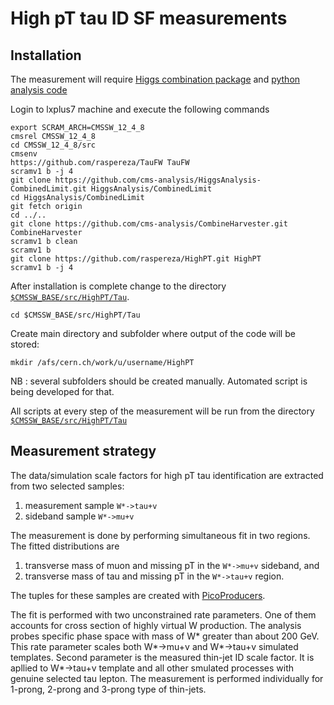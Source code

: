 # High pT tau ID SF measurements

## Installation

The measurement will require [Higgs combination package](https://github.com/cms-analysis/HiggsAnalysis-CombinedLimit.git) and [python analysis code](https://github.com/raspereza/HighPT.git) 

Login to lxplus7 machine and execute the following commands
```
export SCRAM_ARCH=CMSSW_12_4_8
cmsrel CMSSW_12_4_8
cd CMSSW_12_4_8/src
cmsenv
https://github.com/raspereza/TauFW TauFW
scramv1 b -j 4
git clone https://github.com/cms-analysis/HiggsAnalysis-CombinedLimit.git HiggsAnalysis/CombinedLimit
cd HiggsAnalysis/CombinedLimit
git fetch origin
cd ../..
git clone https://github.com/cms-analysis/CombineHarvester.git CombineHarvester
scramv1 b clean 
scramv1 b
git clone https://github.com/raspereza/HighPT.git HighPT
scramv1 b -j 4
```

After installation is complete change to the directory [`$CMSSW_BASE/src/HighPT/Tau`](https://github.com/raspereza/HighPT/tree/main/Tau).

```
cd $CMSSW_BASE/src/HighPT/Tau
```

Create main directory and subfolder where output of the code will be stored:
```
mkdir /afs/cern.ch/work/u/username/HighPT
```

NB : several subfolders should be created manually. Automated script is being developed for that.

All scripts at every step of the measurement will be run from the directory [`$CMSSW_BASE/src/HighPT/Tau`](https://github.com/raspereza/HighPT/tree/main/Tau)


## Measurement strategy

The data/simulation scale factors for high pT tau identification are extracted from two selected samples: 

1. measurement sample `W*->tau+v`
2. sideband sample `W*->mu+v`

The measurement is done by performing simultaneous fit in two regions. The fitted distributions are

1. transverse mass of muon and missing pT in the `W*->mu+v` sideband, and
2. transverse mass of tau and missing pT in the `W*->tau+v` region.

The tuples for these samples are created with [PicoProducers]().

The fit is performed with two unconstrained rate parameters. One of them accounts for cross section
of highly virtual W production. The analysis probes specific phase space with mass of W* greater than about 200 GeV.
This rate parameter scales both W*->mu+v and W*->tau+v simulated templates. Second parameter is the measured thin-jet ID scale factor. It is apllied to W*->tau+v template and all other smulated processes with genuine selected tau lepton. The measurement is performed individually for 1-prong, 2-prong and 3-prong type of thin-jets.


